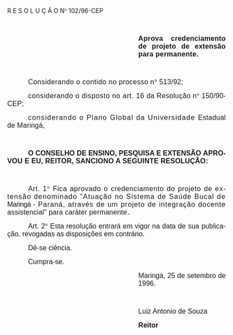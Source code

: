 <body lang=PT-BR style='tab-interval:36.0pt'>

<div class=Section1>

<p class=MsoTitle>R E S O L U Ç Ã O N<span style='font-family:Symbol;
mso-ascii-font-family:Arial;mso-hansi-font-family:Arial;mso-char-type:symbol;
mso-symbol-font-family:Symbol'><span style='mso-char-type:symbol;mso-symbol-font-family:
Symbol'>°</span></span> 102/96-CEP</p>

<p class=MsoNormal style='text-align:justify'><b><span style='font-size:12.0pt;
mso-bidi-font-size:10.0pt;font-family:Arial;letter-spacing:.4pt;mso-fareast-language:
EN-US'><![if !supportEmptyParas]>&nbsp;<![endif]><o:p></o:p></span></b></p>

<p class=MsoNormal style='margin-left:8.0cm;text-align:justify'><b><span
style='font-size:12.0pt;mso-bidi-font-size:10.0pt;font-family:Arial;letter-spacing:
.25pt;mso-fareast-language:EN-US'>Aprova </span></b><b><span style='font-size:
12.0pt;mso-bidi-font-size:10.0pt;font-family:Arial;letter-spacing:.2pt;
mso-fareast-language:EN-US'>credenciamento de projeto de extensão para </span></b><b><span
style='font-size:12.0pt;mso-bidi-font-size:10.0pt;font-family:Arial;letter-spacing:
.3pt;mso-fareast-language:EN-US'>permanente.</span></b><b><span
style='font-size:12.0pt;mso-bidi-font-size:10.0pt;font-family:Arial;letter-spacing:
.4pt;mso-fareast-language:EN-US'><o:p></o:p></span></b></p>

<p class=MsoNormal style='text-align:justify'><b><span style='font-size:12.0pt;
mso-bidi-font-size:10.0pt;font-family:Arial;letter-spacing:.4pt;mso-fareast-language:
EN-US'><![if !supportEmptyParas]>&nbsp;<![endif]><o:p></o:p></span></b></p>

<p class=MsoNormal style='text-align:justify;text-indent:36.0pt'><span
style='font-size:12.0pt;mso-bidi-font-size:10.0pt;font-family:Arial;letter-spacing:
.4pt;mso-fareast-language:EN-US'>Considerando o contido no </span><span
style='font-size:12.0pt;mso-bidi-font-size:10.0pt;font-family:Arial;letter-spacing:
.25pt;mso-fareast-language:EN-US'>processo n</span><span style='font-size:12.0pt;
mso-bidi-font-size:10.0pt;font-family:Symbol;mso-ascii-font-family:Arial;
mso-hansi-font-family:Arial;mso-bidi-font-family:Arial;letter-spacing:.25pt;
mso-fareast-language:EN-US;mso-char-type:symbol;mso-symbol-font-family:Symbol'><span
style='mso-char-type:symbol;mso-symbol-font-family:Symbol'>°</span></span><span
style='font-size:12.0pt;mso-bidi-font-size:10.0pt;font-family:Arial;letter-spacing:
.25pt;mso-fareast-language:EN-US'> </span><span style='font-size:12.0pt;
mso-bidi-font-size:10.0pt;font-family:Arial;letter-spacing:.2pt;mso-fareast-language:
EN-US'>513/92; <o:p></o:p></span></p>

<p class=MsoNormal style='text-align:justify;text-indent:36.0pt'><span
style='font-size:12.0pt;mso-bidi-font-size:10.0pt;font-family:Arial;letter-spacing:
.5pt;mso-fareast-language:EN-US'>considerando o disposto no art. 16 </span><span
style='font-size:12.0pt;mso-bidi-font-size:10.0pt;font-family:Arial;mso-fareast-language:
EN-US'>d<span style='letter-spacing:.25pt'>a Resolução </span><span
style='letter-spacing:.15pt'>n</span></span><span style='font-size:12.0pt;
mso-bidi-font-size:10.0pt;font-family:Symbol;mso-ascii-font-family:Arial;
mso-hansi-font-family:Arial;mso-bidi-font-family:Arial;letter-spacing:.15pt;
mso-fareast-language:EN-US;mso-char-type:symbol;mso-symbol-font-family:Symbol'><span
style='mso-char-type:symbol;mso-symbol-font-family:Symbol'>°</span></span><span
style='font-size:12.0pt;mso-bidi-font-size:10.0pt;font-family:Arial;letter-spacing:
.15pt;mso-fareast-language:EN-US'> 150/90-CEP;<o:p></o:p></span></p>

<p class=MsoNormal style='text-align:justify;text-indent:36.0pt'><span
style='font-size:12.0pt;mso-bidi-font-size:10.0pt;font-family:Arial;letter-spacing:
1.0pt;mso-fareast-language:EN-US'>considerando o Plano Global da Universidade </span><span
style='font-size:12.0pt;mso-bidi-font-size:10.0pt;font-family:Arial;letter-spacing:
.15pt;mso-fareast-language:EN-US'>Estadual de Maringá,<o:p></o:p></span></p>

<p class=MsoNormal style='text-align:justify'><span style='font-size:12.0pt;
mso-bidi-font-size:10.0pt;font-family:Arial;letter-spacing:.15pt;mso-fareast-language:
EN-US'><![if !supportEmptyParas]>&nbsp;<![endif]><o:p></o:p></span></p>

<p class=MsoNormal style='text-align:justify;text-indent:36.0pt'><b><span
style='font-size:12.0pt;mso-bidi-font-size:10.0pt;font-family:Arial;mso-fareast-language:
EN-US'>O CONSELHO DE ENSINO, PESQUISA E EXTENSÃO <span style='letter-spacing:
.15pt'>APROVOU E EU, REITOR, SANCIONO A SEGUINTE RESOLUÇÃO:<o:p></o:p></span></span></b></p>

<p class=MsoNormal style='text-align:justify'><span style='font-size:12.0pt;
mso-bidi-font-size:10.0pt;font-family:Arial;letter-spacing:.15pt;mso-fareast-language:
EN-US'><![if !supportEmptyParas]>&nbsp;<![endif]><o:p></o:p></span></p>

<p class=MsoNormal style='text-align:justify;text-indent:36.0pt'><span
style='font-size:12.0pt;mso-bidi-font-size:10.0pt;font-family:Arial;letter-spacing:
.45pt;mso-fareast-language:EN-US'>Art. 1</span><span style='font-size:12.0pt;
mso-bidi-font-size:10.0pt;font-family:Symbol;mso-ascii-font-family:Arial;
mso-hansi-font-family:Arial;mso-bidi-font-family:Arial;letter-spacing:.45pt;
mso-fareast-language:EN-US;mso-char-type:symbol;mso-symbol-font-family:Symbol'><span
style='mso-char-type:symbol;mso-symbol-font-family:Symbol'>°</span></span><span
style='font-size:12.0pt;mso-bidi-font-size:10.0pt;font-family:Arial;letter-spacing:
.45pt;mso-fareast-language:EN-US'> Fica aprovado o credenciamento do projeto de
</span><span style='font-size:12.0pt;mso-bidi-font-size:10.0pt;font-family:
Arial;letter-spacing:.9pt;mso-fareast-language:EN-US'>extensão denominado
&quot;Atuação no Sistema de Saúde Bucal de </span><span style='font-size:12.0pt;
mso-bidi-font-size:10.0pt;font-family:Arial;letter-spacing:-.35pt;mso-fareast-language:
EN-US'>Maringá </span><span style='font-size:12.0pt;mso-bidi-font-size:10.0pt;
font-family:Arial;letter-spacing:.2pt;mso-fareast-language:EN-US'>- </span><span
style='font-size:12.0pt;mso-bidi-font-size:10.0pt;font-family:Arial;letter-spacing:
.7pt;mso-fareast-language:EN-US'>Paraná, através de um projeto de integração
docente </span><span style='font-size:12.0pt;mso-bidi-font-size:10.0pt;
font-family:Arial;letter-spacing:.15pt;mso-fareast-language:EN-US'>assistencial&quot;
para caráter permanente</span><span style='font-size:11.0pt;mso-bidi-font-size:
10.0pt;font-family:"Courier New";mso-bidi-font-family:"Times New Roman";
letter-spacing:.15pt;mso-fareast-language:EN-US'>.<o:p></o:p></span></p>

<p class=Style1 style='margin-left:0cm;text-align:justify;text-indent:36.0pt'><span
style='font-size:12.0pt;mso-bidi-font-size:10.0pt;font-family:Arial;mso-fareast-language:
EN-US;mso-bidi-font-weight:bold'>Art. 2</span><span style='font-size:12.0pt;
mso-bidi-font-size:10.0pt;font-family:Symbol;mso-ascii-font-family:Arial;
mso-hansi-font-family:Arial;mso-bidi-font-family:Arial;mso-fareast-language:
EN-US;mso-char-type:symbol;mso-symbol-font-family:Symbol;mso-bidi-font-weight:
bold'><span style='mso-char-type:symbol;mso-symbol-font-family:Symbol'>°</span></span><span
style='font-size:12.0pt;mso-bidi-font-size:10.0pt;font-family:Arial;mso-fareast-language:
EN-US;mso-bidi-font-weight:bold'> Esta resolução entrará em vigor na data de
sua publicação, revogadas as disposições em contrário.<o:p></o:p></span></p>

<p class=Style1 style='margin-left:0cm;text-align:justify;text-indent:36.0pt'><span
style='font-size:12.0pt;mso-bidi-font-size:10.0pt;font-family:Arial;mso-fareast-language:
EN-US;mso-bidi-font-weight:bold'>Dê-se ciência.<o:p></o:p></span></p>

<p class=Style1 style='margin-left:0cm;text-align:justify;text-indent:36.0pt'><span
style='font-size:12.0pt;mso-bidi-font-size:10.0pt;font-family:Arial;mso-fareast-language:
EN-US;mso-bidi-font-weight:bold'>Cumpra-se.<o:p></o:p></span></p>

<p class=Style1 style='margin-left:8.0cm;text-align:justify'><span
style='font-size:12.0pt;mso-bidi-font-size:10.0pt;font-family:Arial;mso-fareast-language:
EN-US;mso-bidi-font-weight:bold'>Maringá, 25 de setembro de 1996.<o:p></o:p></span></p>

<p class=Style1 style='margin-left:0cm;text-align:justify'><span
style='font-size:12.0pt;mso-bidi-font-size:10.0pt;font-family:Arial;mso-fareast-language:
EN-US;mso-bidi-font-weight:bold'><![if !supportEmptyParas]>&nbsp;<![endif]><o:p></o:p></span></p>

<p class=Style1 style='margin-left:8.0cm;text-align:justify'><span
lang=ES-TRAD style='font-size:12.0pt;mso-bidi-font-size:10.0pt;font-family:
Arial;mso-ansi-language:ES-TRAD;mso-fareast-language:EN-US;mso-bidi-font-weight:
bold'>Luiz Antonio de Souza<o:p></o:p></span></p>

<p class=Style1 style='margin-left:8.0cm;text-align:justify'><b
style='mso-bidi-font-weight:normal'><span lang=ES-TRAD style='font-size:12.0pt;
mso-bidi-font-size:10.0pt;font-family:Arial;mso-ansi-language:ES-TRAD;
mso-fareast-language:EN-US'>Reitor<o:p></o:p></span></b></p>

<p class=Style1 style='margin-left:8.0cm;text-align:justify'><b
style='mso-bidi-font-weight:normal'><span lang=ES-TRAD style='font-size:12.0pt;
mso-bidi-font-size:10.0pt;font-family:Arial;mso-ansi-language:ES-TRAD;
mso-fareast-language:EN-US'><![if !supportEmptyParas]>&nbsp;<![endif]><o:p></o:p></span></b></p>

<p class=MsoNormal style='margin-top:3.6pt;text-indent:64.8pt;line-height:9.6pt;
mso-line-height-rule:exactly'><span lang=EN-US style='mso-ansi-language:EN-US;
mso-fareast-language:EN-US'><![if !supportEmptyParas]>&nbsp;<![endif]><o:p></o:p></span></p>

</div>

</body>

